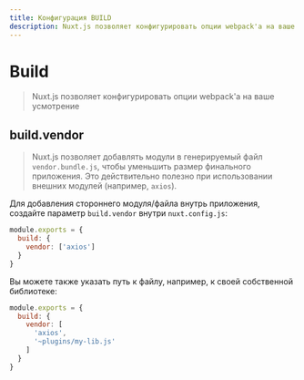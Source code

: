 ```yaml
---
title: Конфигурация BUILD
description: Nuxt.js позволяет конфигурировать опции webpack'а на ваше усмотрение
---
```


# Build

> Nuxt.js позволяет конфигурировать опции webpack'а на ваше усмотрение

## build.vendor

> Nuxt.js позволяет добавлять модули в генерируемый файл `vendor.bundle.js`, чтобы уменьшить размер финального приложения. Это действительно полезно при использовании внешних модулей (например, `axios`).

Для добавления стороннего модуля/файла внутрь приложения, создайте параметр `build.vendor` внутри `nuxt.config.js`:

```js
module.exports = {
  build: {
    vendor: ['axios']
  }
}
```

Вы можете также указать путь к файлу, например, к своей собственной библиотеке:
```js
module.exports = {
  build: {
    vendor: [
      'axios',
      '~plugins/my-lib.js'
    ]
  }
}
```
